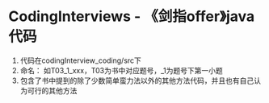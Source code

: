 # CodingInterviews - 《剑指offer》java代码
1. 代码在codingInterview_coding/src下
2. 命名： 如T03_1_xxx，T03为书中对应题号，_1为题号下第一小题
3. 包含了书中提到的除了少数简单蛮力法以外的其他方法代码，并且也有自己认为可行的其他方法

